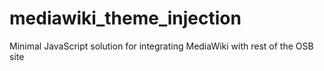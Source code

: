 mediawiki_theme_injection
=========================

Minimal JavaScript solution for integrating MediaWiki with rest of the OSB site
